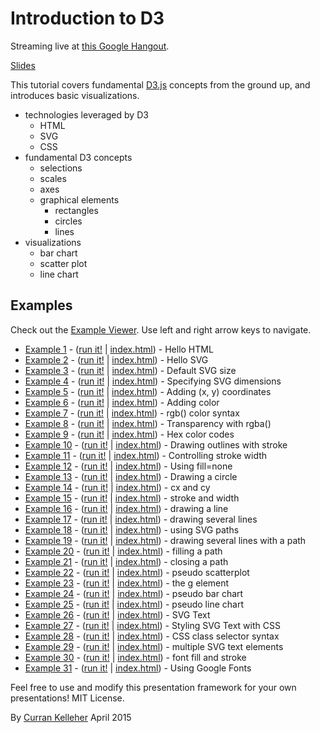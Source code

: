 # Introduction to D3

Streaming live at [this Google Hangout](https://plus.google.com/hangouts/_/g2adpgfm4tkrdvwq3qgcbanmfaa).

[Slides](https://docs.google.com/presentation/d/1QI8ztO-2baoW8SToaPTlSu24w8dvqvrEMD-xVpI3LmE/pub?start=false&loop=false&delayms=3000)

This tutorial covers fundamental [D3.js](http://d3js.org/) concepts from the ground up, and introduces basic visualizations.

 * technologies leveraged by D3
   * HTML
   * SVG
   * CSS
 * fundamental D3 concepts
   * selections
   * scales
   * axes
   * graphical elements
     * rectangles
     * circles
     * lines
 * visualizations
   * bar chart
   * scatter plot
   * line chart

## Examples

Check out the [Example Viewer](http://curran.github.io/screencasts/introToD3/examples/viewer/#/). Use left and right arrow keys to navigate.

 * [Example 1](https://github.com/curran/screencasts/tree/gh-pages/d3-101/04-intro-to-D3/examples/code/snapshot01) - ([run it!](http://curran.github.io/screencasts/navigation/d3-101/04-intro-to-D3/examples/code/snapshot01) | [index.html](https://github.com/curran/screencasts/tree/gh-pages/d3-101/04-intro-to-D3/examples/code/snapshot01/index.html)) - Hello HTML
 * [Example 2](https://github.com/curran/screencasts/tree/gh-pages/d3-101/04-intro-to-D3/examples/code/snapshot02) - ([run it!](http://curran.github.io/screencasts/navigation/d3-101/04-intro-to-D3/examples/code/snapshot02) | [index.html](https://github.com/curran/screencasts/tree/gh-pages/d3-101/04-intro-to-D3/examples/code/snapshot02/index.html)) - Hello SVG
 * [Example 3](https://github.com/curran/screencasts/tree/gh-pages/d3-101/04-intro-to-D3/examples/code/snapshot03) - ([run it!](http://curran.github.io/screencasts/navigation/d3-101/04-intro-to-D3/examples/code/snapshot03) | [index.html](https://github.com/curran/screencasts/tree/gh-pages/d3-101/04-intro-to-D3/examples/code/snapshot03/index.html)) - Default SVG size
 * [Example 4](https://github.com/curran/screencasts/tree/gh-pages/d3-101/04-intro-to-D3/examples/code/snapshot04) - ([run it!](http://curran.github.io/screencasts/navigation/d3-101/04-intro-to-D3/examples/code/snapshot04) | [index.html](https://github.com/curran/screencasts/tree/gh-pages/d3-101/04-intro-to-D3/examples/code/snapshot04/index.html)) - Specifying SVG dimensions
 * [Example 5](https://github.com/curran/screencasts/tree/gh-pages/d3-101/04-intro-to-D3/examples/code/snapshot05) - ([run it!](http://curran.github.io/screencasts/navigation/d3-101/04-intro-to-D3/examples/code/snapshot05) | [index.html](https://github.com/curran/screencasts/tree/gh-pages/d3-101/04-intro-to-D3/examples/code/snapshot05/index.html)) - Adding (x, y) coordinates
 * [Example 6](https://github.com/curran/screencasts/tree/gh-pages/d3-101/04-intro-to-D3/examples/code/snapshot06) - ([run it!](http://curran.github.io/screencasts/navigation/d3-101/04-intro-to-D3/examples/code/snapshot06) | [index.html](https://github.com/curran/screencasts/tree/gh-pages/d3-101/04-intro-to-D3/examples/code/snapshot06/index.html)) - Adding color
 * [Example 7](https://github.com/curran/screencasts/tree/gh-pages/d3-101/04-intro-to-D3/examples/code/snapshot07) - ([run it!](http://curran.github.io/screencasts/navigation/d3-101/04-intro-to-D3/examples/code/snapshot07) | [index.html](https://github.com/curran/screencasts/tree/gh-pages/d3-101/04-intro-to-D3/examples/code/snapshot07/index.html)) - rgb() color syntax
 * [Example 8](https://github.com/curran/screencasts/tree/gh-pages/d3-101/04-intro-to-D3/examples/code/snapshot08) - ([run it!](http://curran.github.io/screencasts/navigation/d3-101/04-intro-to-D3/examples/code/snapshot08) | [index.html](https://github.com/curran/screencasts/tree/gh-pages/d3-101/04-intro-to-D3/examples/code/snapshot08/index.html)) - Transparency with rgba()
 * [Example 9](https://github.com/curran/screencasts/tree/gh-pages/d3-101/04-intro-to-D3/examples/code/snapshot09) - ([run it!](http://curran.github.io/screencasts/navigation/d3-101/04-intro-to-D3/examples/code/snapshot09) | [index.html](https://github.com/curran/screencasts/tree/gh-pages/d3-101/04-intro-to-D3/examples/code/snapshot09/index.html)) - Hex color codes
 * [Example 10](https://github.com/curran/screencasts/tree/gh-pages/d3-101/04-intro-to-D3/examples/code/snapshot10) - ([run it!](http://curran.github.io/screencasts/navigation/d3-101/04-intro-to-D3/examples/code/snapshot10) | [index.html](https://github.com/curran/screencasts/tree/gh-pages/d3-101/04-intro-to-D3/examples/code/snapshot10/index.html)) - Drawing outlines with stroke
 * [Example 11](https://github.com/curran/screencasts/tree/gh-pages/d3-101/04-intro-to-D3/examples/code/snapshot11) - ([run it!](http://curran.github.io/screencasts/navigation/d3-101/04-intro-to-D3/examples/code/snapshot11) | [index.html](https://github.com/curran/screencasts/tree/gh-pages/d3-101/04-intro-to-D3/examples/code/snapshot11/index.html)) - Controlling stroke width
 * [Example 12](https://github.com/curran/screencasts/tree/gh-pages/d3-101/04-intro-to-D3/examples/code/snapshot12) - ([run it!](http://curran.github.io/screencasts/navigation/d3-101/04-intro-to-D3/examples/code/snapshot12) | [index.html](https://github.com/curran/screencasts/tree/gh-pages/d3-101/04-intro-to-D3/examples/code/snapshot12/index.html)) - Using fill=none
 * [Example 13](https://github.com/curran/screencasts/tree/gh-pages/d3-101/04-intro-to-D3/examples/code/snapshot13) - ([run it!](http://curran.github.io/screencasts/navigation/d3-101/04-intro-to-D3/examples/code/snapshot13) | [index.html](https://github.com/curran/screencasts/tree/gh-pages/d3-101/04-intro-to-D3/examples/code/snapshot13/index.html)) - Drawing a circle
 * [Example 14](https://github.com/curran/screencasts/tree/gh-pages/d3-101/04-intro-to-D3/examples/code/snapshot14) - ([run it!](http://curran.github.io/screencasts/navigation/d3-101/04-intro-to-D3/examples/code/snapshot14) | [index.html](https://github.com/curran/screencasts/tree/gh-pages/d3-101/04-intro-to-D3/examples/code/snapshot14/index.html)) - cx and cy
 * [Example 15](https://github.com/curran/screencasts/tree/gh-pages/d3-101/04-intro-to-D3/examples/code/snapshot15) - ([run it!](http://curran.github.io/screencasts/navigation/d3-101/04-intro-to-D3/examples/code/snapshot15) | [index.html](https://github.com/curran/screencasts/tree/gh-pages/d3-101/04-intro-to-D3/examples/code/snapshot15/index.html)) - stroke and width
 * [Example 16](https://github.com/curran/screencasts/tree/gh-pages/d3-101/04-intro-to-D3/examples/code/snapshot16) - ([run it!](http://curran.github.io/screencasts/navigation/d3-101/04-intro-to-D3/examples/code/snapshot16) | [index.html](https://github.com/curran/screencasts/tree/gh-pages/d3-101/04-intro-to-D3/examples/code/snapshot16/index.html)) - drawing a line
 * [Example 17](https://github.com/curran/screencasts/tree/gh-pages/d3-101/04-intro-to-D3/examples/code/snapshot17) - ([run it!](http://curran.github.io/screencasts/navigation/d3-101/04-intro-to-D3/examples/code/snapshot17) | [index.html](https://github.com/curran/screencasts/tree/gh-pages/d3-101/04-intro-to-D3/examples/code/snapshot17/index.html)) - drawing several lines
 * [Example 18](https://github.com/curran/screencasts/tree/gh-pages/d3-101/04-intro-to-D3/examples/code/snapshot18) - ([run it!](http://curran.github.io/screencasts/navigation/d3-101/04-intro-to-D3/examples/code/snapshot18) | [index.html](https://github.com/curran/screencasts/tree/gh-pages/d3-101/04-intro-to-D3/examples/code/snapshot18/index.html)) - using SVG paths
 * [Example 19](https://github.com/curran/screencasts/tree/gh-pages/d3-101/04-intro-to-D3/examples/code/snapshot19) - ([run it!](http://curran.github.io/screencasts/navigation/d3-101/04-intro-to-D3/examples/code/snapshot19) | [index.html](https://github.com/curran/screencasts/tree/gh-pages/d3-101/04-intro-to-D3/examples/code/snapshot19/index.html)) - drawing several lines with a path
 * [Example 20](https://github.com/curran/screencasts/tree/gh-pages/d3-101/04-intro-to-D3/examples/code/snapshot20) - ([run it!](http://curran.github.io/screencasts/navigation/d3-101/04-intro-to-D3/examples/code/snapshot20) | [index.html](https://github.com/curran/screencasts/tree/gh-pages/d3-101/04-intro-to-D3/examples/code/snapshot20/index.html)) - filling a path
 * [Example 21](https://github.com/curran/screencasts/tree/gh-pages/d3-101/04-intro-to-D3/examples/code/snapshot21) - ([run it!](http://curran.github.io/screencasts/navigation/d3-101/04-intro-to-D3/examples/code/snapshot21) | [index.html](https://github.com/curran/screencasts/tree/gh-pages/d3-101/04-intro-to-D3/examples/code/snapshot21/index.html)) - closing a path
 * [Example 22](https://github.com/curran/screencasts/tree/gh-pages/d3-101/04-intro-to-D3/examples/code/snapshot22) - ([run it!](http://curran.github.io/screencasts/navigation/d3-101/04-intro-to-D3/examples/code/snapshot22) | [index.html](https://github.com/curran/screencasts/tree/gh-pages/d3-101/04-intro-to-D3/examples/code/snapshot22/index.html)) - pseudo scatterplot
 * [Example 23](https://github.com/curran/screencasts/tree/gh-pages/d3-101/04-intro-to-D3/examples/code/snapshot23) - ([run it!](http://curran.github.io/screencasts/navigation/d3-101/04-intro-to-D3/examples/code/snapshot23) | [index.html](https://github.com/curran/screencasts/tree/gh-pages/d3-101/04-intro-to-D3/examples/code/snapshot23/index.html)) - the g element
 * [Example 24](https://github.com/curran/screencasts/tree/gh-pages/d3-101/04-intro-to-D3/examples/code/snapshot24) - ([run it!](http://curran.github.io/screencasts/navigation/d3-101/04-intro-to-D3/examples/code/snapshot24) | [index.html](https://github.com/curran/screencasts/tree/gh-pages/d3-101/04-intro-to-D3/examples/code/snapshot24/index.html)) - pseudo bar chart
 * [Example 25](https://github.com/curran/screencasts/tree/gh-pages/d3-101/04-intro-to-D3/examples/code/snapshot25) - ([run it!](http://curran.github.io/screencasts/navigation/d3-101/04-intro-to-D3/examples/code/snapshot25) | [index.html](https://github.com/curran/screencasts/tree/gh-pages/d3-101/04-intro-to-D3/examples/code/snapshot25/index.html)) - pseudo line chart
 * [Example 26](https://github.com/curran/screencasts/tree/gh-pages/d3-101/04-intro-to-D3/examples/code/snapshot26) - ([run it!](http://curran.github.io/screencasts/navigation/d3-101/04-intro-to-D3/examples/code/snapshot26) | [index.html](https://github.com/curran/screencasts/tree/gh-pages/d3-101/04-intro-to-D3/examples/code/snapshot26/index.html)) - SVG Text
 * [Example 27](https://github.com/curran/screencasts/tree/gh-pages/d3-101/04-intro-to-D3/examples/code/snapshot27) - ([run it!](http://curran.github.io/screencasts/navigation/d3-101/04-intro-to-D3/examples/code/snapshot27) | [index.html](https://github.com/curran/screencasts/tree/gh-pages/d3-101/04-intro-to-D3/examples/code/snapshot27/index.html)) - Styling SVG Text with CSS
 * [Example 28](https://github.com/curran/screencasts/tree/gh-pages/d3-101/04-intro-to-D3/examples/code/snapshot28) - ([run it!](http://curran.github.io/screencasts/navigation/d3-101/04-intro-to-D3/examples/code/snapshot28) | [index.html](https://github.com/curran/screencasts/tree/gh-pages/d3-101/04-intro-to-D3/examples/code/snapshot28/index.html)) - CSS class selector syntax
 * [Example 29](https://github.com/curran/screencasts/tree/gh-pages/d3-101/04-intro-to-D3/examples/code/snapshot29) - ([run it!](http://curran.github.io/screencasts/navigation/d3-101/04-intro-to-D3/examples/code/snapshot29) | [index.html](https://github.com/curran/screencasts/tree/gh-pages/d3-101/04-intro-to-D3/examples/code/snapshot29/index.html)) - multiple SVG text elements
 * [Example 30](https://github.com/curran/screencasts/tree/gh-pages/d3-101/04-intro-to-D3/examples/code/snapshot30) - ([run it!](http://curran.github.io/screencasts/navigation/d3-101/04-intro-to-D3/examples/code/snapshot30) | [index.html](https://github.com/curran/screencasts/tree/gh-pages/d3-101/04-intro-to-D3/examples/code/snapshot30/index.html)) - font fill and stroke
 * [Example 31](https://github.com/curran/screencasts/tree/gh-pages/d3-101/04-intro-to-D3/examples/code/snapshot31) - ([run it!](http://curran.github.io/screencasts/navigation/d3-101/04-intro-to-D3/examples/code/snapshot31) | [index.html](https://github.com/curran/screencasts/tree/gh-pages/d3-101/04-intro-to-D3/examples/code/snapshot31/index.html)) - Using Google Fonts

Feel free to use and modify this presentation framework for your own presentations! MIT License.

By [Curran Kelleher](https://github.com/curran/portfolio) April 2015
